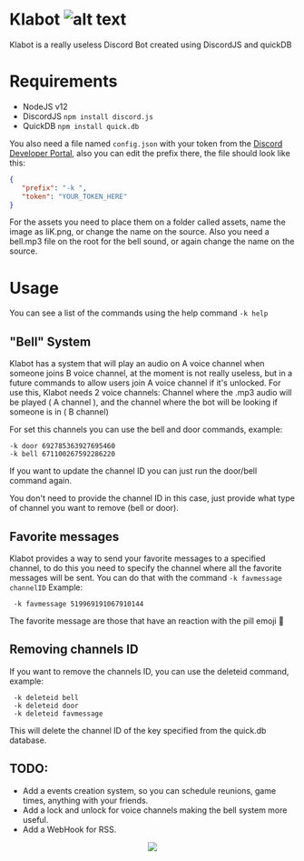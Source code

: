 # Klabot  ![alt text](https://i.imgur.com/cbEmj2G.png)

Klabot is a really useless Discord Bot created using DiscordJS and quickDB


# Requirements
  - NodeJS v12
  - DiscordJS `npm install discord.js`
  - QuickDB   `npm install quick.db`
 
 You also need a file named `config.json` with your token from the [Discord Developer Portal](https://discordjs.guide/preparations/setting-up-a-bot-application.html#creating-your-bot), also you can edit the prefix there, the file should look like this:
 ```json
 {
	"prefix": "-k ",
	"token": "YOUR_TOKEN_HERE"
}
```

For the assets you need to place them on a folder called assets, name the image as liK.png, or change the name on the source.
Also you need a bell.mp3 file on the root for the bell sound, or again change the name on the source.
# Usage 
You can see a list of the commands using the help command `-k help`

## "Bell" System
Klabot has a system that will play an audio on A voice channel when someone joins B voice channel, at the moment is not really useless, but in a future commands to 
allow users join A voice channel  if it's unlocked.
For use this, Klabot needs 2 voice channels: Channel where the .mp3 audio will be played ( A channel ),
                                             and the channel where the bot will be looking if someone is in ( B channel)
                                             
For set this channels you can use the bell and door commands, example:
 ```
 -k door 692785363927695460
 -k bell 671100267592286220
 ```
 If you want to update the channel ID you can just run the door/bell command again.
 

 You don't need to provide the channel ID in this case, just provide what type of channel you want to remove (bell or door). 

## Favorite messages

Klabot provides a way to send your favorite messages to a specified channel, to do this you need to specify the channel where all the favorite messages will be sent.
You can do that with the command `-k favmessage channelID` 
Example:
```
 -k favmessage 519969191067910144
```
The favorite message are those that have an reaction with the pill emoji :pill:

## Removing channels ID
 If you want to remove the channels ID, you can use the deleteid command, example:
```
 -k deleteid bell
 -k deleteid door
 -k deleteid favmessage
```
 This will delete the channel ID of the key specified from the quick.db database.

## TODO:
 - Add a events creation system, so you can schedule reunions, game times, anything with your friends.
 - Add a lock and unlock for voice channels making the bell system more useful.
 - Add a WebHook for RSS.
 
 
 
 <p align=center>
 <img src="https://i.imgur.com/b6aCKA2.png"/>
 </p>

